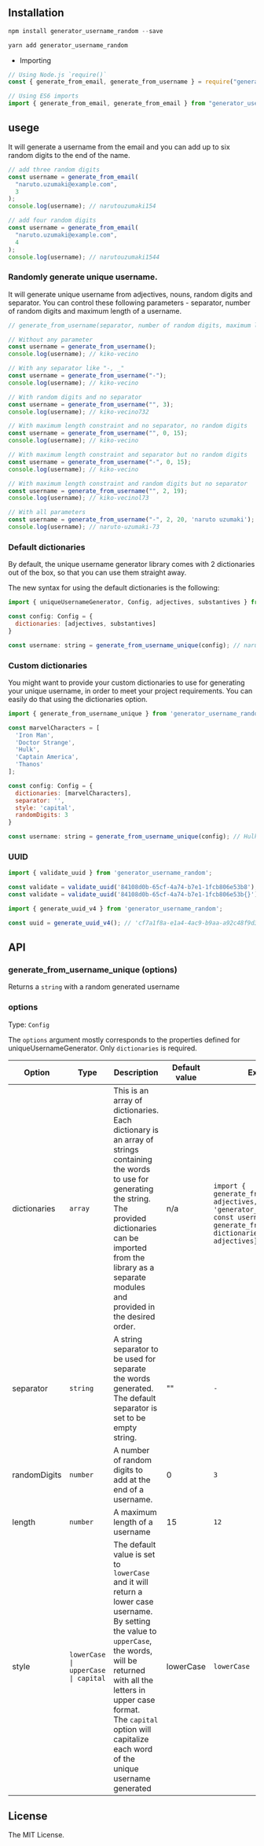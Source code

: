 
## Installation 

```javascript
npm install generator_username_random --save 

yarn add generator_username_random
```

- Importing

```javascript
// Using Node.js `require()`
const { generate_from_email, generate_from_username } = require("generator_username_random");

// Using ES6 imports
import { generate_from_email, generate_from_email } from "generator_username_random";
```



## usege 

It will generate a username from the email and you can add up to six random digits to the end of the name.

```javascript
// add three random digits
const username = generate_from_email(
  "naruto.uzumaki@example.com",
  3
);
console.log(username); // narutouzumaki154

// add four random digits
const username = generate_from_email(
  "naruto.uzumaki@example.com",
  4
);
console.log(username); // narutouzumaki1544
```


### Randomly generate unique username.

It will generate unique username from adjectives, nouns, random digits and separator. You can control these following parameters - separator, number of random digits and maximum length of a username.

```javascript
// generate_from_username(separator, number of random digits, maximum length)

// Without any parameter
const username = generate_from_username();
console.log(username); // kiko-vecino

// With any separator like "-, _"
const username = generate_from_username("-");
console.log(username); // kiko-vecino

// With random digits and no separator
const username = generate_from_username("", 3);
console.log(username); // kiko-vecino732

// With maximum length constraint and no separator, no random digits
const username = generate_from_username("", 0, 15);
console.log(username); // kiko-vecino

// With maximum length constraint and separator but no random digits
const username = generate_from_username("-", 0, 15);
console.log(username); // kiko-vecino

// With maximum length constraint and random digits but no separator
const username = generate_from_username("", 2, 19);
console.log(username); // kiko-vecinol73

// With all parameters
const username = generate_from_username("-", 2, 20, 'naruto uzumaki');
console.log(username); // naruto-uzumaki-73
```


### Default dictionaries

By default, the unique username generator library comes with 2 dictionaries out of the box, so that you can use them straight away.

The new syntax for using the default dictionaries is the following:

```javascript
import { uniqueUsernameGenerator, Config, adjectives, substantives } from 'generator_username_random';

const config: Config = {
  dictionaries: [adjectives, substantives]
}

const username: string = generate_from_username_unique(config); // narutouzumaki
```


### Custom dictionaries

You might want to provide your custom dictionaries to use for generating your unique username, in order to meet your project requirements. You can easily do that using the dictionaries option.

```javascript
import { generate_from_username_unique } from 'generator_username_random';

const marvelCharacters = [
  'Iron Man',
  'Doctor Strange',
  'Hulk',
  'Captain America',
  'Thanos'
];

const config: Config = {
  dictionaries: [marvelCharacters],
  separator: '',
  style: 'capital',
  randomDigits: 3
}

const username: string = generate_from_username_unique(config); // Hulk123
```

### UUID


```javascript
import { validate_uuid } from 'generator_username_random';

const validate = validate_uuid('84108d0b-65cf-4a74-b7e1-1fcb806e53b8'); // true
const validate = validate_uuid('84108d0b-65cf-4a74-b7e1-1fcb806e53b{}'); // false

```

```javascript
import { generate_uuid_v4 } from 'generator_username_random';

const uuid = generate_uuid_v4(); // 'cf7a1f8a-e1a4-4ac9-b9aa-a92c48f9d37a'

```


## API

### generate_from_username_unique (options)
Returns a `string` with a random generated username

### options

Type: `Config`

The `options` argument mostly corresponds to the properties defined for uniqueUsernameGenerator. Only `dictionaries` is required.


| Option       | Type                                | Description                                                                                                                                                                                                                                                                         | Default value | Example value                                                                                                                                                                                                           |
|--------------|-------------------------------------|-------------------------------------------------------------------------------------------------------------------------------------------------------------------------------------------------------------------------------------------------------------------------------------|---------------|-------------------------------------------------------------------------------------------------------------------------------------------------------------------------------------------------------------------------|
| dictionaries | `array`                             | This is an array of dictionaries. Each dictionary is an array of strings containing the words to use for generating the string.<br>The provided dictionaries can be imported from the library as a separate modules and provided in the desired order.                              | n/a           | <br>```import { generate_from_username_unique, adjectives, substantives } from 'generator_username_random';```<br>```const username: string = generate_from_username_unique({ dictionaries: [substantives, adjectives]}); // narutouzumaki``` |
| separator    | `string`                            | A string separator to be used for separate the words generated. The default separator is set to be empty string.                                                                                                                                                                    | ""            | `-`                                                                                                                                                                                                                     |
| randomDigits | `number`                            | A number of random digits to add at the end of a username.                                                                                                                                                                                                                          | 0             | `3`                                                                                                                                                                                                                     |
| length       | `number`                            | A maximum length of a username                                                                                                                                                                                                                                                      | 15            | `12`                                                                                                                                                                                                                    |
| style        | `lowerCase \| upperCase \| capital` | The default value is set to `lowerCase` and it will return a lower case username.<br>By setting the value to `upperCase`, the words, will be returned with all the letters in upper case format.<br>The `capital` option will capitalize each word of the unique username generated | lowerCase     | `lowerCase`                                                                                                                                                                                                             |




## License

The MIT License.